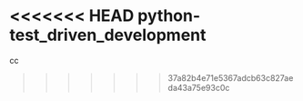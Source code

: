 <<<<<<< HEAD
python-test_driven_development
=======
cc
>>>>>>> 37a82b4e71e5367adcb63c827aeda43a75e93c0c

